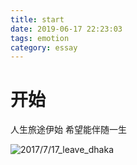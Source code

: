 ```yaml
---
title: start
date: 2019-06-17 22:23:03
tags: emotion
category: essay
---
```

# 开始

人生旅途伊始
希望能伴随一生

![2017/7/17_leave_dhaka](<https://res.cloudinary.com/haishengbai/image/upload/v1560786353/hexo/blog/leave_dkaka.jpg>)
